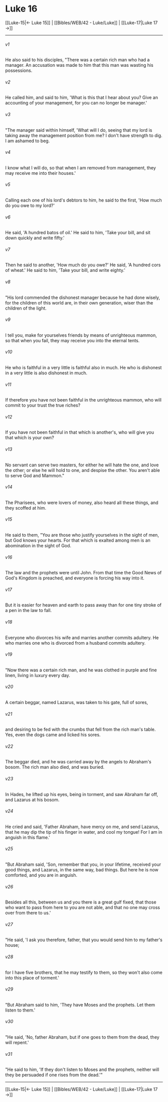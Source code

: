 # Luke 16

[[Luke-15|← Luke 15]] | [[Bibles/WEB/42 - Luke/Luke]] | [[Luke-17|Luke 17 →]]
***



###### v1 
He also said to his disciples, "There was a certain rich man who had a manager. An accusation was made to him that this man was wasting his possessions. 

###### v2 
He called him, and said to him, 'What is this that I hear about you? Give an accounting of your management, for you can no longer be manager.' 

###### v3 
"The manager said within himself, 'What will I do, seeing that my lord is taking away the management position from me? I don't have strength to dig. I am ashamed to beg. 

###### v4 
I know what I will do, so that when I am removed from management, they may receive me into their houses.' 

###### v5 
Calling each one of his lord's debtors to him, he said to the first, 'How much do you owe to my lord?' 

###### v6 
He said, 'A hundred batos of oil.' He said to him, 'Take your bill, and sit down quickly and write fifty.' 

###### v7 
Then he said to another, 'How much do you owe?' He said, 'A hundred cors of wheat.' He said to him, 'Take your bill, and write eighty.' 

###### v8 
"His lord commended the dishonest manager because he had done wisely, for the children of this world are, in their own generation, wiser than the children of the light. 

###### v9 
I tell you, make for yourselves friends by means of unrighteous mammon, so that when you fail, they may receive you into the eternal tents. 

###### v10 
He who is faithful in a very little is faithful also in much. He who is dishonest in a very little is also dishonest in much. 

###### v11 
If therefore you have not been faithful in the unrighteous mammon, who will commit to your trust the true riches? 

###### v12 
If you have not been faithful in that which is another's, who will give you that which is your own? 

###### v13 
No servant can serve two masters, for either he will hate the one, and love the other; or else he will hold to one, and despise the other. You aren't able to serve God and Mammon." 

###### v14 
The Pharisees, who were lovers of money, also heard all these things, and they scoffed at him. 

###### v15 
He said to them, "You are those who justify yourselves in the sight of men, but God knows your hearts. For that which is exalted among men is an abomination in the sight of God. 

###### v16 
The law and the prophets were until John. From that time the Good News of God's Kingdom is preached, and everyone is forcing his way into it. 

###### v17 
But it is easier for heaven and earth to pass away than for one tiny stroke of a pen in the law to fall. 

###### v18 
Everyone who divorces his wife and marries another commits adultery. He who marries one who is divorced from a husband commits adultery. 

###### v19 
"Now there was a certain rich man, and he was clothed in purple and fine linen, living in luxury every day. 

###### v20 
A certain beggar, named Lazarus, was taken to his gate, full of sores, 

###### v21 
and desiring to be fed with the crumbs that fell from the rich man's table. Yes, even the dogs came and licked his sores. 

###### v22 
The beggar died, and he was carried away by the angels to Abraham's bosom. The rich man also died, and was buried. 

###### v23 
In Hades, he lifted up his eyes, being in torment, and saw Abraham far off, and Lazarus at his bosom. 

###### v24 
He cried and said, 'Father Abraham, have mercy on me, and send Lazarus, that he may dip the tip of his finger in water, and cool my tongue! For I am in anguish in this flame.' 

###### v25 
"But Abraham said, 'Son, remember that you, in your lifetime, received your good things, and Lazarus, in the same way, bad things. But here he is now comforted, and you are in anguish. 

###### v26 
Besides all this, between us and you there is a great gulf fixed, that those who want to pass from here to you are not able, and that no one may cross over from there to us.' 

###### v27 
"He said, 'I ask you therefore, father, that you would send him to my father's house; 

###### v28 
for I have five brothers, that he may testify to them, so they won't also come into this place of torment.' 

###### v29 
"But Abraham said to him, 'They have Moses and the prophets. Let them listen to them.' 

###### v30 
"He said, 'No, father Abraham, but if one goes to them from the dead, they will repent.' 

###### v31 
"He said to him, 'If they don't listen to Moses and the prophets, neither will they be persuaded if one rises from the dead.'"

***
[[Luke-15|← Luke 15]] | [[Bibles/WEB/42 - Luke/Luke]] | [[Luke-17|Luke 17 →]]
